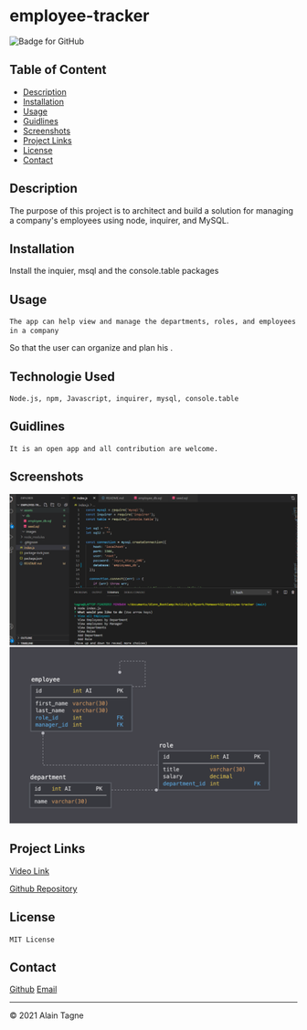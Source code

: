 # employee-tracker

![Badge for GitHub](https://img.shields.io/github/languages/top/AlCharl88/undefined?style=flat&logo=appveyor) 


  ## Table of Content 

  * [Description](#descripton) 
  * [Installation](#installation) 
  * [Usage](#usage) 
  * [Guidlines](#guidlines) 
  * [Screenshots](#guidlines) 
  * [Project Links](#guidlines) 
  * [License](#license) 
  * [Contact](#contact) 
    
## Description

  The purpose of this project is to architect and build a solution for managing a company's employees using node, inquirer, and MySQL.


## Installation
    
Install the inquier, msql and the console.table packages
    
## Usage
    
    The app can help view and manage the departments, roles, and employees in a company
So that the user can organize and plan his .

## Technologie Used

    Node.js, npm, Javascript, inquirer, mysql, console.table
    
## Guidlines
    
    It is an open app and all contribution are welcome.

## Screenshots

![homepage](./assets/images/promptUser.png)
![homepage](./assets/images/schema.png)

## Project Links

[Video Link](https://drive.google.com/file/d/1RNRY72C-aEL7RUa_rf0UzuAMnCfAtKIy/view)

[Github Repository](https://github.com/AlCharl88/employee-tracker)
    
## License
    
    MIT License
    
##  Contact
 
[Github](https://github.com/AlCharl88) 
[Email](mailto:alctagne@gmail.com) 

    

----

&copy; 2021 Alain Tagne
